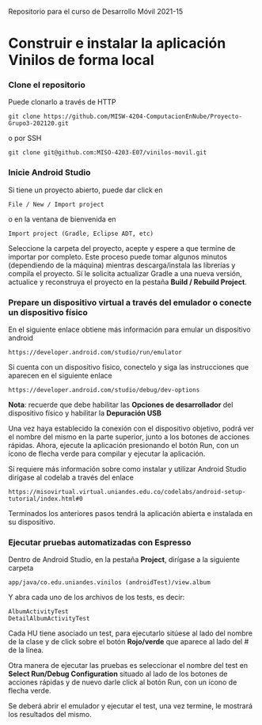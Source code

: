 Repositorio para el curso de Desarrollo Móvil 2021-15

# Construir e instalar la aplicación Vinilos de forma local

### Clone el repositorio
Puede clonarlo a través de HTTP
```shell
git clone https://github.com/MISW-4204-ComputacionEnNube/Proyecto-Grupo3-202120.git
```
o por SSH
```shell
git clone git@github.com:MISO-4203-E07/vinilos-movil.git
```
### Inicie Android Studio
Si tiene un proyecto abierto, puede dar click en 
```shell
File / New / Import project
```
o en la ventana de bienvenida en
```shell
Import project (Gradle, Eclipse ADT, etc)
```
Seleccione la carpeta del proyecto, acepte y espere a que termine de importar por completo. Este proceso puede tomar algunos minutos (dependiendo de la máquina) mientras descarga/instala las librerías y compila el proyecto.
Sí le solicita actualizar Gradle a una nueva versión, actualice y reconstruya el proyecto en la pestaña **Build / Rebuild Project**.
### Prepare un dispositivo virtual a través del emulador o conecte un dispositivo físico
En el siguiente enlace obtiene más información para emular un dispositivo android
```shell
https://developer.android.com/studio/run/emulator
```
Si cuenta con un dispositivo físico, conectelo y siga las instrucciones que aparecen en el siguiente enlace
```shell
https://developer.android.com/studio/debug/dev-options
```
**Nota**: recuerde que debe habilitar las **Opciones de desarrollador** del dispositivo físico y habilitar la **Depuración USB**

Una vez haya establecido la conexión con el dispositivo objetivo, podrá ver el nombre del mismo en la parte superior, junto a los botones de acciones rápidas. Ahora, ejecute la aplicación presionando el botón Run, con un ícono de flecha verde para compilar y ejecutar la aplicación.

Sí requiere más información sobre como instalar y utilizar Android Studio dirígase al codelab a través del enlace
```shell
https://misovirtual.virtual.uniandes.edu.co/codelabs/android-setup-tutorial/index.html#0
```
Terminados los anteriores pasos tendrá la aplicación abierta e instalada en su dispositivo.
### Ejecutar pruebas automatizadas con Espresso
Dentro de Android Studio, en la pestaña **Project**, dirígase a la siguiente carpeta
```shell
app/java/co.edu.uniandes.vinilos (androidTest)/view.album
```
Y abra cada uno de los archivos de los tests, es decir:
```shell
AlbumActivityTest
DetailAlbumActivityTest
```
Cada HU tiene asociado un test, para ejecutarlo sitúese al lado del nombre de la clase y de click sobre el botón **Rojo/verde** que aparece al lado del # de la línea.

Otra manera de ejecutar las pruebas es seleccionar el nombre del test en **Select Run/Debug Configuration** situado al lado de los botones de acciones rápidas y de nuevo darle click al  botón Run, con un ícono de flecha verde.

Se deberá abrir el emulador y ejecutar el test, una vez termine, le mostrará los resultados del mismo.